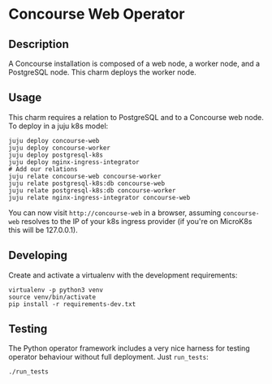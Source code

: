 # Concourse Web Operator

## Description

A Concourse installation is composed of a web node, a worker node, and a
PostgreSQL node. This charm deploys the worker node.

## Usage

This charm requires a relation to PostgreSQL and to a Concourse web node.
To deploy in a juju k8s model:

    juju deploy concourse-web
    juju deploy concourse-worker
    juju deploy postgresql-k8s
    juju deploy nginx-ingress-integrator
    # Add our relations
    juju relate concourse-web concourse-worker
    juju relate postgresql-k8s:db concourse-web
    juju relate postgresql-k8s:db concourse-worker
    juju relate nginx-ingress-integrator concourse-web

You can now visit `http://concourse-web` in a browser, assuming
`concourse-web` resolves to the IP of your k8s ingress provider (if you're on
MicroK8s this will be 127.0.0.1).

## Developing

Create and activate a virtualenv with the development requirements:

    virtualenv -p python3 venv
    source venv/bin/activate
    pip install -r requirements-dev.txt

## Testing

The Python operator framework includes a very nice harness for testing
operator behaviour without full deployment. Just `run_tests`:

    ./run_tests
